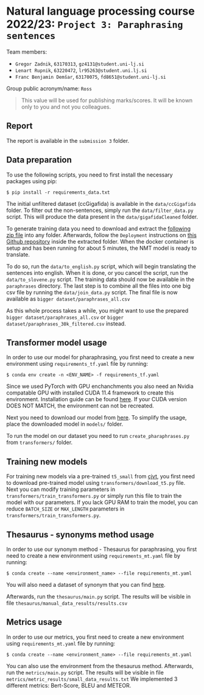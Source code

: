 # Natural language processing course 2022/23: `Project 3: Paraphrasing sentences`

Team members:

* `Gregor Zadnik`, `63170313`, `gz4131@student.uni-lj.si`
* `Lenart Rupnik`, `63220472`, `lr95263@student.uni.lj.si`
* `Franc Benjamin Demšar`, `63170075`, `fd8651@student.uni-lj.si`

Group public acronym/name: `Ross`

> This value will be used for publishing marks/scores. It will be known only to you and not you colleagues.

## Report

The report is available in the `submission 3` folder.

## Data preparation

To use the following scripts, you need to first install the necessary packages using pip:

```
$ pip install -r requirements_data.txt
```

The initial unfiltered dataset (ccGigafida) is available in the `data/ccGigafida` folder. To filter out the non-sentences, simply run the `data/filter_data.py` script.
This will produce the data present in the `data/gigafidaCleaned` folder.

To generate training data you need to download and extract the [following zip file](https://drive.google.com/file/d/1VoHoFJv52mxa9Ebr7-vjEXtufiRLoyBp/view?usp=sharing) into any folder. Afterwards, follow the `Deployment` instructions on [this Github repository](https://github.com/clarinsi/Slovene_NMT) inside the extracted folder. When the docker container is setup and has been running for about 5 minutes, the NMT model is ready to translate.

To do so, run the `data/to_english.py` script, which will begin translating the sentences into english. When it is done, or you cancel the script, run the `data/to_slovene.py` script. The training data should now be available in the `paraphrases` directory. The last step is to combine all the files into one big csv file by running the `data/join_data.py` script. The final file is now available as `bigger dataset/paraphrases_all.csv`

As this whole process takes a while, you might want to use the prepared `bigger dataset/paraphrases_all.csv` or `bigger dataset/paraphrases_30k_filtered.csv` instead.

## Transformer model usage

In order to use our model for pharaphrasing, you first need to create a new environment using `requirements_tf.yaml` file by running:
```
$ conda env create -n <ENV_NAME> -f requirements_tf.yaml
```

Since we used PyTorch with GPU enchanchments you also need an Nvidia compatable GPU with installed CUDA 11.4 framework to create this environment. Installation guide can be found [here](https://docs.nvidia.com/cuda/cuda-installation-guide-microsoft-windows/index.html). If your CUDA version DOES NOT MATCH, the environment can not be recreated.

Next you need to download our model from [here](https://drive.google.com/file/d/14ArLqplnn1WAA34IkjTq3p1jod6fYX4j/view?usp=sharing). To simplify the usage, place the downloaded model in `models/` folder.

To run the model on our dataset you need to run `create_pharaphrases.py` from `transformers/` folder.

## Training new models

For training new models via a pre-trained `t5_small` from [cjvt](https://huggingface.co/cjvt/t5-sl-small), you first need to download pre-trained model using `transformers/download_t5.py` file. Next you can modify training parameters in `transformers/train_transformers.py` or simply run this file to train the model with our parameters. If you lack GPU RAM to train the model, you can reduce `BATCH_SIZE` or `MAX_LENGTH` parameters in `transformers/train_transformers.py`.

## Thesaurus - synonyms method usage

In order to use our synonym method - Thesaurus for paraphrasing, you first need to create a new environment using `requirements_mt.yaml` file by running:

```
$ conda create --name <environment_name> --file requirements_mt.yaml
```
You will also need a dataset of synonym that you can find [here](https://www.clarin.si/repository/xmlui/handle/11356/1166).

Afterwards, run the `thesaurus/main.py` script. The results will be visible in file `thesaurus/manual_data_results/results.csv`

## Metrics usage

In order to use our metrics, you first need to create a new environment using `requirements_mt.yaml` file by running:

```
$ conda create --name <environment_name> --file requirements_mt.yaml
```

You can also use the environment from the thesaurus method.
Afterwards, run the `metrics/main.py` script. The results will be visible in file `metrics/metric_results/small_data_results.txt`
We implemented 3 different metrics: Bert-Score, BLEU and METEOR.
